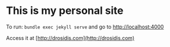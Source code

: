 # This is my personal site

To run: `bundle exec jekyll serve` and go to [http://localhost:4000](http://localhost:4000)

Access it at [http://drosidis.com](http://drosidis.com)
